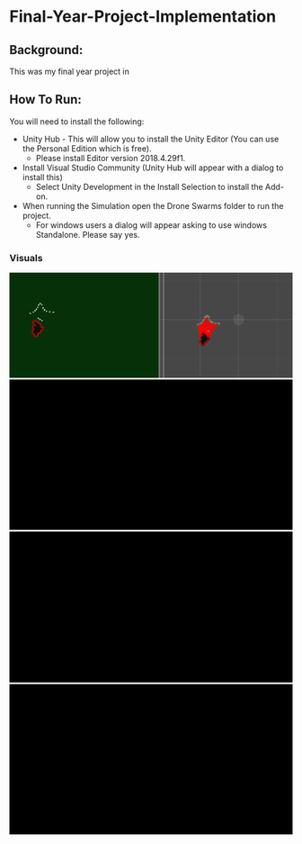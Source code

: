 # Final-Year-Project-Implementation

## Background:

This was my final year project in







## How To Run:

You will need to install the following:
- Unity Hub - This will allow you to install the Unity Editor (You can use the Personal Edition which is free). 
  - Please install Editor version 2018.4.29f1.
- Install Visual Studio Community (Unity Hub will appear with a dialog to install this)
  - Select Unity Development in the Install Selection to install the Add-on.
- When running the Simulation open the Drone Swarms folder to run the project.
  -  For windows users a dialog will appear asking to use windows Standalone. Please say yes.    



### Visuals
![](https://github.com/jumairamiller/Final-Year-Project-Implementation/blob/main/visuals/Swarmsssss.png)
![](https://github.com/jumairamiller/Final-Year-Project-Implementation/blob/main/visuals/boid%20fire%20detection%20behaviour.gif)
![](https://github.com/jumairamiller/Final-Year-Project-Implementation/blob/main/visuals/flying%20swarm.gif)
![](https://github.com/jumairamiller/Final-Year-Project-Implementation/blob/main/visuals/slow%20version.gif)
